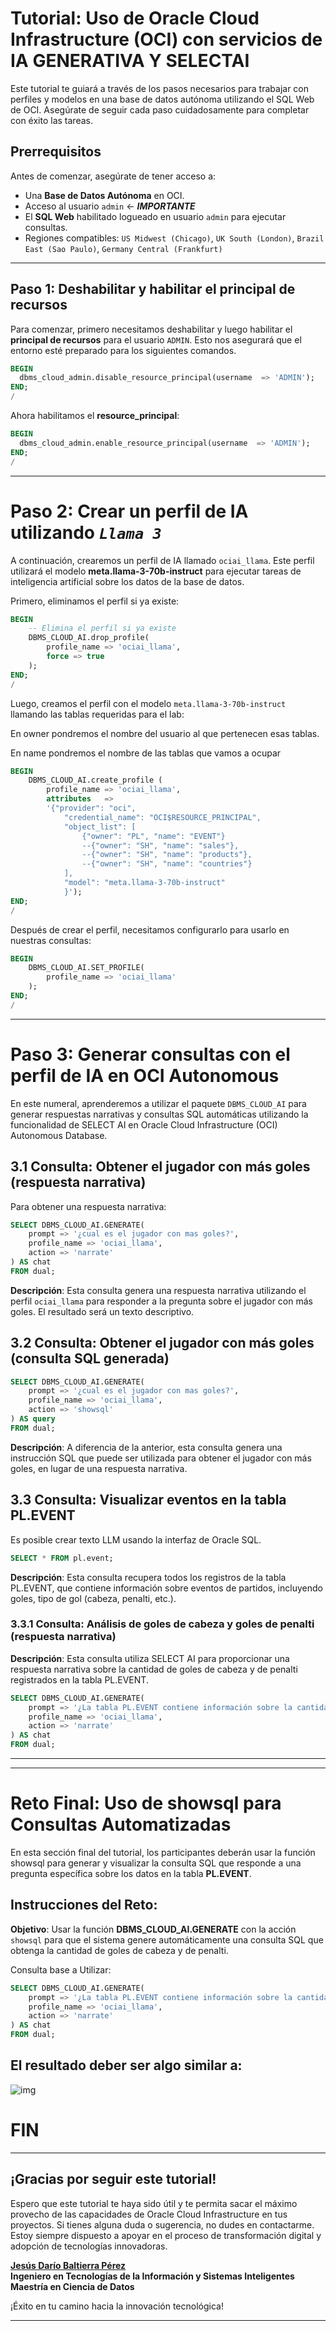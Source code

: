 # Tutorial: Uso de Oracle Cloud Infrastructure (OCI) con servicios de IA GENERATIVA Y SELECTAI



Este tutorial te guiará a través de los pasos necesarios para trabajar con perfiles y modelos en una base de datos autónoma utilizando el SQL Web de OCI. Asegúrate de seguir cada paso cuidadosamente para completar con éxito las tareas.

## Prerrequisitos

Antes de comenzar, asegúrate de tener acceso a:
- Una **Base de Datos Autónoma** en OCI.
- Acceso al usuario `admin` <- **_IMPORTANTE_**
- El **SQL Web** habilitado logueado en usuario `admin` para ejecutar consultas.
- Regiones compatibles: `US Midwest (Chicago)`, `UK South (London)`, `Brazil East (Sao Paulo)`, `Germany Central (Frankfurt)`

---

## Paso 1: Deshabilitar y habilitar el principal de recursos

Para comenzar, primero necesitamos deshabilitar y luego habilitar el **principal de recursos** para el usuario `ADMIN`. Esto nos asegurará que el entorno esté preparado para los siguientes comandos.

```sql
BEGIN
  dbms_cloud_admin.disable_resource_principal(username  => 'ADMIN');
END;
/
```

Ahora habilitamos el **resource_principal**:

```sql
BEGIN
  dbms_cloud_admin.enable_resource_principal(username  => 'ADMIN');
END;
/
```

---

# Paso 2: Crear un perfil de IA utilizando **_`Llama 3`_**

A continuación, crearemos un perfil de IA llamado `ociai_llama`. Este perfil utilizará el modelo **meta.llama-3-70b-instruct** para ejecutar tareas de inteligencia artificial sobre los datos de la base de datos.

Primero, eliminamos el perfil si ya existe:

```sql
BEGIN
    -- Elimina el perfil si ya existe
    DBMS_CLOUD_AI.drop_profile(
        profile_name => 'ociai_llama',
        force => true
    );     
END;
/
```

Luego, creamos el perfil con el modelo `meta.llama-3-70b-instruct` llamando las tablas requeridas para el lab:

En owner pondremos el nombre del usuario al que pertenecen esas tablas.

En name pondremos el nombre de las tablas que vamos a ocupar

```sql
BEGIN
    DBMS_CLOUD_AI.create_profile (                                              
        profile_name => 'ociai_llama',
        attributes   => 
        '{"provider": "oci",
            "credential_name": "OCI$RESOURCE_PRINCIPAL",
            "object_list": [
                {"owner": "PL", "name": "EVENT"}
                --{"owner": "SH", "name": "sales"},
                --{"owner": "SH", "name": "products"},
                --{"owner": "SH", "name": "countries"}
            ],
            "model": "meta.llama-3-70b-instruct"
            }');
END;
/
```

Después de crear el perfil, necesitamos configurarlo para usarlo en nuestras consultas:

```sql
BEGIN
    DBMS_CLOUD_AI.SET_PROFILE(
        profile_name => 'ociai_llama'
    );
END;
/
```
---

# Paso 3: Generar consultas con el perfil de IA en OCI Autonomous

En este numeral, aprenderemos a utilizar el paquete `DBMS_CLOUD_AI` para generar respuestas narrativas y consultas SQL automáticas utilizando la funcionalidad de SELECT AI en Oracle Cloud Infrastructure (OCI) Autonomous Database.

## 3.1 Consulta: Obtener el jugador con más goles (respuesta narrativa)
Para obtener una respuesta narrativa:

```sql
SELECT DBMS_CLOUD_AI.GENERATE(
    prompt => '¿cual es el jugador con mas goles?',
    profile_name => 'ociai_llama',
    action => 'narrate'
) AS chat
FROM dual;
```
**Descripción**: Esta consulta genera una respuesta narrativa utilizando el perfil `ociai_llama` para responder a la pregunta sobre el jugador con más goles. El resultado será un texto descriptivo.


## 3.2 Consulta: Obtener el jugador con más goles (consulta SQL generada)

```sql
SELECT DBMS_CLOUD_AI.GENERATE(
    prompt => '¿cual es el jugador con mas goles?',
    profile_name => 'ociai_llama',
    action => 'showsql'
) AS query
FROM dual;
```

**Descripción**: A diferencia de la anterior, esta consulta genera una instrucción SQL que puede ser utilizada para obtener el jugador con más goles, en lugar de una respuesta narrativa.

## 3.3 Consulta: Visualizar eventos en la tabla PL.EVENT

Es posible crear texto LLM usando la interfaz de Oracle SQL.

```sql
SELECT * FROM pl.event;
```
**Descripción**: Esta consulta recupera todos los registros de la tabla PL.EVENT, que contiene información sobre eventos de partidos, incluyendo goles, tipo de gol (cabeza, penalti, etc.).

### 3.3.1 Consulta: Análisis de goles de cabeza y goles de penalti (respuesta narrativa)

**Descripción**: Esta consulta utiliza SELECT AI para proporcionar una respuesta narrativa sobre la cantidad de goles de cabeza y de penalti registrados en la tabla PL.EVENT.

```sql
SELECT DBMS_CLOUD_AI.GENERATE(
    prompt => '¿La tabla PL.EVENT contiene información sobre la cantidad de goles, donde están marcados como Y / N dependiendo de cómo se anotaron. La columna HEAD indica si el gol fue de cabeza. ¿Cuántos goles de cabeza se han realizado?,¿Cuántos goles de PENALTY se han realizado?, Responde en español',
    profile_name => 'ociai_llama',
    action => 'narrate'
) AS chat
FROM dual;
```

---

---


# Reto Final: Uso de showsql para Consultas Automatizadas

En esta sección final del tutorial, los participantes deberán usar la función showsql para generar y visualizar la consulta SQL que responde a una pregunta específica sobre los datos en la tabla **PL.EVENT**.

## Instrucciones del Reto:

**Objetivo**: Usar la función **DBMS_CLOUD_AI.GENERATE** con la acción `showsql` para que el sistema genere automáticamente una consulta SQL que obtenga la cantidad de goles de cabeza y de penalti.

Consulta base a Utilizar:

```sql
SELECT DBMS_CLOUD_AI.GENERATE(
    prompt => '¿La tabla PL.EVENT contiene información sobre la cantidad de goles, donde están marcados como Y / N dependiendo de cómo se anotaron. La columna HEAD indica si el gol fue de cabeza. ¿Cuántos goles de cabeza se han realizado?,¿Cuántos goles de PENALTY se han realizado?, Responde en español',
    profile_name => 'ociai_llama',
    action => 'narrate'
) AS chat
FROM dual;
```
## El resultado deber ser algo similar a:

![img](https://github.com/user-attachments/assets/8d0736e4-dc5d-4367-b2fa-528b47e0fe0c)


# FIN

---

## ¡Gracias por seguir este tutorial!

Espero que este tutorial te haya sido útil y te permita sacar el máximo provecho de las capacidades de Oracle Cloud Infrastructure en tus proyectos. Si tienes alguna duda o sugerencia, no dudes en contactarme. Estoy siempre dispuesto a apoyar en el proceso de transformación digital y adopción de tecnologías innovadoras.

**[Jesús Darío Baltierra Pérez](www.linkedin.com/in/jesusdariobaltierraperez)**  
**Ingeniero en Tecnologías de la Información y Sistemas Inteligentes**  
**Maestría en Ciencia de Datos**  

¡Éxito en tu camino hacia la innovación tecnológica!

---

